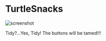 # TurtleSnacks

![screenshot](https://user-images.githubusercontent.com/98543024/154826280-75658db9-18bd-4afb-a786-b832fbae5834.png)

Tidy?...Yes, Tidy! The buttons will be tamed!!!
